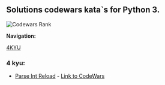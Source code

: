 ## Solutions codewars kata\`s for Python 3.


![Codewars Rank](https://www.codewars.com/users/NikolayZaytsev/badges/large)

**Navigation:**


[4KYU](https://github.com/RuiFSP/CodeWars/tree/main/Python/4%20kyu) 



### 4 kyu:
- [Parse Int Reload](https://github.com/RuiFSP/CodeWars/blob/main/Python/4%20kyu/parse_int_reload.py) - [Link to CodeWars](https://www.codewars.com/kata/56f699cd9400f5b7d8000b55)
